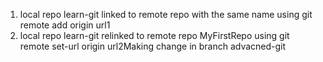 1. local repo learn-git linked to remote repo with the same name using git remote add origin url1
2. local repo learn-git relinked to remote repo MyFirstRepo using git remote set-url origin url2Making change in branch advacned-git

